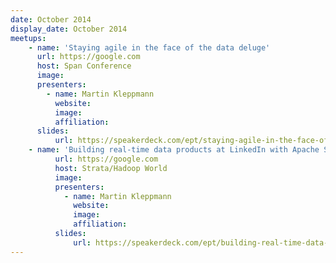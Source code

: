 ```yaml
---
date: October 2014
display_date: October 2014
meetups:
    - name: 'Staying agile in the face of the data deluge'
      url: https://google.com
      host: Span Conference
      image: 
      presenters:
        - name: Martin Kleppmann
          website: 
          image:
          affiliation: 
      slides:
          url: https://speakerdeck.com/ept/staying-agile-in-the-face-of-the-data-deluge
    - name: 'Building real-time data products at LinkedIn with Apache Samza'
          url: https://google.com
          host: Strata/Hadoop World
          image: 
          presenters:
            - name: Martin Kleppmann
              website: 
              image:
              affiliation: 
          slides:
              url: https://speakerdeck.com/ept/building-real-time-data-products-at-linkedin-with-apache-samza
---
```

<!--
   Licensed to the Apache Software Foundation (ASF) under one or more
   contributor license agreements.  See the NOTICE file distributed with
   this work for additional information regarding copyright ownership.
   The ASF licenses this file to You under the Apache License, Version 2.0
   (the "License"); you may not use this file except in compliance with
   the License.  You may obtain a copy of the License at

       http://www.apache.org/licenses/LICENSE-2.0

   Unless required by applicable law or agreed to in writing, software
   distributed under the License is distributed on an "AS IS" BASIS,
   WITHOUT WARRANTIES OR CONDITIONS OF ANY KIND, either express or implied.
   See the License for the specific language governing permissions and
   limitations under the License.
-->